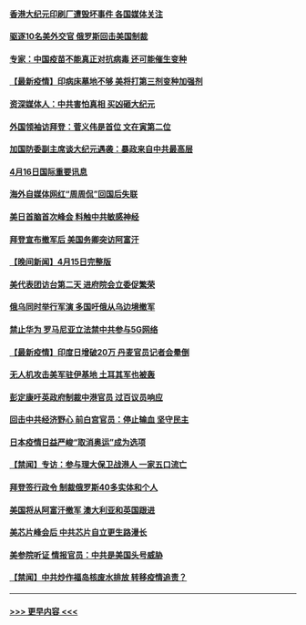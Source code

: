 #### [香港大纪元印刷厂遭毁坏事件 各国媒体关注](../pages/prog202/a103097866.md?t=04170502) 
#### [驱逐10名美外交官 俄罗斯回击美国制裁](../pages/prog202/a103097856.md?t=04170502) 
#### [专家：中国疫苗不能真正对抗病毒 还可能催生变种](../pages/prog202/a103097701.md?t=04170502) 
#### [【最新疫情】印病床墓地不够 美将打第三剂变种加强剂](../pages/prog202/a103097671.md?t=04170502) 
#### [资深媒体人：中共害怕真相 买凶砸大纪元](../pages/prog202/a103097523.md?t=04170502) 
#### [外国领袖访拜登：菅义伟是首位 文在寅第二位](../pages/prog202/a103097422.md?t=04170502) 
#### [加国防委副主席谈大纪元遇袭：暴政来自中共最高层](../pages/prog202/a103097454.md?t=04170502) 
#### [4月16日国际重要讯息](../pages/prog202/a103097416.md?t=04170502) 
#### [海外自媒体网红“周周侃”回国后失联](../pages/prog202/a103097323.md?t=04170502) 
#### [美日首脑首次峰会 料触中共敏感神经](../pages/prog202/a103097320.md?t=04170502) 
#### [拜登宣布撤军后 美国务卿突访阿富汗](../pages/prog202/a103097029.md?t=04170502) 
#### [【晚间新闻】4月15日完整版](../pages/prog202/a103097234.md?t=04170502) 
#### [美代表团访台第二天 进府院会立委促繁荣](../pages/prog202/a103097162.md?t=04170502) 
#### [俄乌同时举行军演 多国吁俄从乌边境撤军](../pages/prog202/a103096774.md?t=04170502) 
#### [禁止华为 罗马尼亚立法禁中共参与5G网络](../pages/prog202/a103097118.md?t=04170502) 
#### [【最新疫情】印度日增破20万 丹麦官员记者会晕倒](../pages/prog202/a103096874.md?t=04170502) 
#### [无人机攻击美军驻伊基地 土耳其军也被轰](../pages/prog202/a103097072.md?t=04170502) 
#### [彭定康吁英政府制裁中港官员 过百议员响应](../pages/prog202/a103097031.md?t=04170502) 
#### [回击中共经济野心 前白宫官员：停止输血 坚守民主](../pages/prog202/a103097047.md?t=04170502) 
#### [日本疫情日益严峻“取消奥运”成为选项](../pages/prog202/a103097012.md?t=04170502) 
#### [【禁闻】专访：参与理大保卫战港人 一家五口流亡](../pages/prog202/a103096842.md?t=04170502) 
#### [拜登签行政令 制裁俄罗斯40多实体和个人](../pages/prog202/a103096871.md?t=04170502) 
#### [美国将从阿富汗撤军 澳大利亚和英国跟进](../pages/prog202/a103096868.md?t=04170502) 
#### [美芯片峰会后 中共芯片自立更生路漫长](../pages/prog202/a103096877.md?t=04170502) 
#### [美参院听证 情报官员：中共是美国头号威胁](../pages/prog202/a103096862.md?t=04170502) 
#### [【禁闻】中共炒作福岛核废水排放 转移疫情追责？](../pages/prog202/a103096854.md?t=04170502) 

----
#### [ >>> 更早内容 <<< ](../indexes/prog202-earlier.md)
